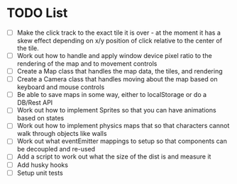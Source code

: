 # TODO List

- [ ] Make the click track to the exact tile it is over - at the moment it has a skew effect depending on x/y position of click relative to the center of the tile.
- [ ] Work out how to handle and apply window device pixel ratio to the rendering of the map and to movement controls
- [ ] Create a Map class that handles the map data, the tiles, and rendering
- [ ] Create a Camera class that handles moving about the map based on keyboard and mouse controls
- [ ] Be able to save maps in some way, either to localStorage or do a DB/Rest API
- [ ] Work out how to implement Sprites so that you can have animations based on states
- [ ] Work out how to implement physics maps that so that characters cannot walk through objects like walls
- [ ] Work out what eventEmitter mappings to setup so that components can be decoupled and re-used
- [ ] Add a script to work out what the size of the dist is and measure it
- [ ] Add husky hooks
- [ ] Setup unit tests